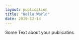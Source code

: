 ```yaml
---
layout: publication
title: "Hello World"
date: 2019-12-14
---
```


Some Text about your publicatins
